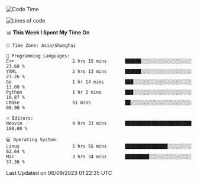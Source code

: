 <!--START_SECTION:waka-->
![Code Time](http://img.shields.io/badge/Code%20Time-1%2C551%20hrs%2054%20mins-blue)

![Lines of code](https://img.shields.io/badge/From%20Hello%20World%20I%27ve%20Written-286.5%20thousand%20lines%20of%20code-blue)

📊 **This Week I Spent My Time On** 

```text
🕑︎ Time Zone: Asia/Shanghai

💬 Programming Languages: 
C++                      2 hrs 15 mins       ██████░░░░░░░░░░░░░░░░░░░   23.60 % 
YAML                     2 hrs 13 mins       ██████░░░░░░░░░░░░░░░░░░░   23.26 % 
Go                       1 hr 14 mins        ███░░░░░░░░░░░░░░░░░░░░░░   13.08 % 
Python                   1 hr 2 mins         ███░░░░░░░░░░░░░░░░░░░░░░   10.87 % 
CMake                    51 mins             ██░░░░░░░░░░░░░░░░░░░░░░░   08.90 % 

🔥 Editors: 
Neovim                   9 hrs 33 mins       █████████████████████████   100.00 % 

💻 Operating System: 
Linux                    5 hrs 58 mins       ████████████████░░░░░░░░░   62.64 % 
Mac                      3 hrs 34 mins       █████████░░░░░░░░░░░░░░░░   37.36 % 
```


 Last Updated on 06/09/2023 01:22:35 UTC
<!--END_SECTION:waka-->
